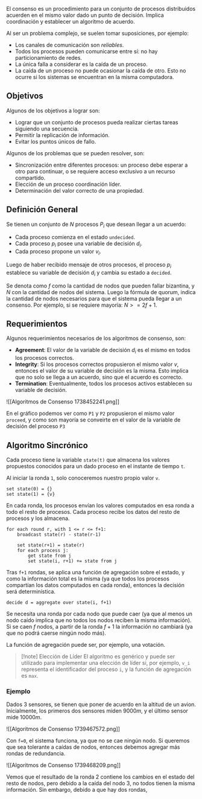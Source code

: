 El consenso es un procedimiento para un conjunto de procesos distribuidos acuerden en el mismo valor dado un punto de decisión. Implica coordinación y establecer un algoritmo de acuerdo.

Al ser un problema complejo, se suelen tomar suposiciones, por ejemplo:

- Los canales de comunicación son *reliables*.
- Todos los procesos pueden comunicarse entre sí: no hay particionamiento de redes.
- La única falla a considerar es la caída de un proceso.
- La caída de un proceso no puede ocasionar la caída de otro. Esto no ocurre si los sistemas se encuentran en la misma computadora.

## Objetivos

Algunos de los objetivos a lograr son:

- Lograr que un conjunto de procesos pueda realizar ciertas tareas siguiendo una secuencia.
- Permitir la replicación de información.
- Evitar los puntos únicos de fallo.

Algunos de los problemas que se pueden resolver, son:

 - Sincronización entre diferentes procesos: un proceso debe esperar a otro para continuar, o se requiere acceso exclusivo a un recurso compartido.
 - Elección de un proceso coordinación líder.
 - Determinación del valor correcto de una propiedad.

## Definición General

Se tienen un conjunto de $N$ procesos $P_i$ que desean llegar a un acuerdo:

- Cada proceso comienza en el estado `undecided`.
- Cada proceso $p_i$ posee una variable de decisión $d_i$.
- Cada proceso propone un valor $v_i$.

Luego de haber recibido mensaje de otros procesos, el proceso $p_i$ establece su variable de decisión $d_i$ y cambia su estado a `decided`.

Se denota como $f$ como la cantidad de nodos que pueden fallar bizantina, y $N$ con la cantidad de nodos del sistema. Luego la fórmula de quorum, indica la cantidad de nodos necesarios para que el sistema pueda llegar a un consenso. Por ejemplo, si se requiere mayoría: $N >= 2f + 1$.

## Requerimientos

Algunos requerimientos necesarios de los algoritmos de consenso, son:

- **Agreement**: El valor de la variable de decisión $d_i$ es el mismo en todos los procesos correctos.
- **Integrity**: Si los procesos correctos propusieron el mismo valor $v$, entonces el valor de su variable de decisión es la misma. Esto implica que no solo se llega a un acuerdo, sino que el acuerdo es correcto.
- **Termination**: Eventualmente, todos los procesos activos establecen su variable de decisión.

![[Algoritmos de Consenso 1738452241.png]]

En el gráfico podemos ver como `P1` y `P2` propusieron el mismo valor `proceed`, y como son mayoría se conveirte en el valor de la variable de decisión del proceso `P3`

## Algoritmo Sincrónico

Cada proceso tiene la variable `state(t)` que almacena los valores propuestos conocidos para un dado proceso en el instante de tiempo `t`.

Al iniciar la ronda `1`, solo conoceremos nuestro propio valor `v`.

```
set state(0) = {}
set state(1) = {v}
```

En cada ronda, los procesos envían los valores computados en esa ronda a todo el resto de procesos. Cada proceso recibe los datos del resto de procesos y los almacena.

```
for each round r, with 1 <= r <= f+1:
	broadcast state(r) - state(r-1)
	
	set state(r+1) = state(r)
	for each process j:
		get state from j
		set state(i, r+1) += state from j
```

Tras `f+1` rondas, se aplica una función de agregación sobre el estado, y como la información total es la misma (ya que todos los procesos compartían los datos computados en cada ronda), entonces la decisión será determinística.

```
decide d = aggregate over state(i, f+1)
```

Se necesita una ronda por cada nodo que puede caer (ya que al menos un nodo caído implica que no todos los nodos reciben la misma información). Si se caen $f$ nodos, a partir de la ronda $f+1$ la información no cambiará (ya que no podrá caerse ningún nodo más).

La función de agregación puede ser, por ejemplo, una votación.

> [!note] Elección de Líder
> El algoritmo es genérico y puede ser utilizado para implementar una elección de líder si, por ejemplo, `v_i` representa el identificador del proceso `i`, y la función de agregación es `max`.

### Ejemplo

Dados 3 sensores, se tienen que poner de acuerdo en la altitud de un avion. Inicialmente, los primeros dos sensores miden $9000 m$, y el último sensor mide $10000 m$.

![[Algoritmos de Consenso 1739467572.png]]

Con `f=0`, el sistema funciona, ya que no se cae ningún nodo. Si queremos que sea tolerante a caídas de nodos, entonces debemos agregar más rondas de redundancia.

![[Algoritmos de Consenso 1739468209.png]]

Vemos que el resultado de la ronda 2 contiene los cambios en el estado del resto de nodos, pero debido a la caída del nodo 3, no todos tienen la misma información. Sin embargo, debido a que hay dos rondas,
